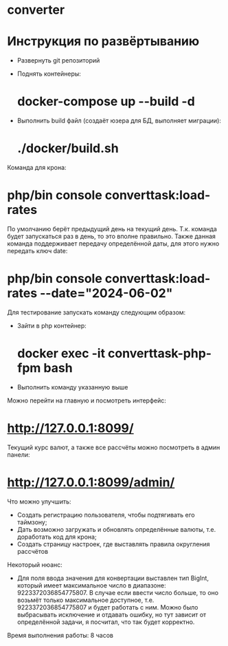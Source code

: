 # converter

# Инструкция по развёртыванию

- Развернуть git репозиторий
- Поднять контейнеры:
  
  # docker-compose up --build -d

- Выполнить build файл (создаёт юзера для БД, выполняет миграции):

  # ./docker/build.sh


Команда для крона:

# php/bin console converttask:load-rates

По умолчанию берёт предыдущий день на текущий день. Т.к. команда будет запускаться раз в день, то это вполне правильно. Также данная команда поддерживает передачу определённой даты, для этого нужно передать ключ date:

# php/bin console converttask:load-rates --date="2024-06-02"

Для тестирование запускать команду следующим образом:

- Зайти в php контейнер:

  # docker exec -it converttask-php-fpm bash

- Выполнить команду указанную выше


Можно перейти на главную и посмотреть интерфейс:

# http://127.0.0.1:8099/

Текущий курс валют, а также все рассчёты можно посмотреть в админ панели:

# http://127.0.0.1:8099/admin/



Что можно улучшить:

- Создать регистрацию пользователя, чтобы подтягивать его таймзону;
- Дать возможно загружать и обновлять определённые валюты, т.е. доработать код для крона;
- Создать страницу настроек, где выставлять правила округления рассчётов

Некоторый нюанс:
- Для поля ввода значения для конвертации выставлен тип BigInt, который имеет максимальное число в диапазоне: 9223372036854775807. В случае если ввести число больше, то оно возьмёт только максимальное доступное, т.е. 9223372036854775807 и будет работать с ним. Можно было выбрасывать исключение и отдавать ошибку, но тут зависит от определённой задачи, я посчитал, что так будет корректно.


Время выполнения работы: 8 часов
